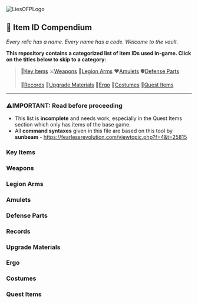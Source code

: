 ![LiesOFPLogo](https://www.liesofp.com/_next/image?url=https%3A%2F%2Fwww.datocms-assets.com%2F150395%2F1737984357-image-2-2.png&w=256&q=100)
## 🧭 Item ID Compendium
_Every relic has a name. Every name has a code. Welcome to the vault._

**This repository contains a categorized list of item IDs used in-game. Click on the titles below to skip to a category:**
> 🔑[Key Items](#key-items) ⚔️[Weapons](#weapons) 🦾[Legion Arms](#legion-arms) ♥️[Amulets](#amulets) 🛡️[Defense Parts](#defense-parts)
> 
> 📀[Records](#records) 🌙[Upgrade Materials](#upgrade-materials) 💎[Ergo](#ergo) 🧥[Costumes](#costumes) 📜[Quest Items](#quest-items)

---
### ⚠️IMPORTANT: Read before proceeding
- This list is **incomplete** and needs work, especially in the Quest Items section which only has items of the base game.
- All **command syntaxes** given in this file are based on this tool by **sunbeam** - https://fearlessrevolution.com/viewtopic.php?f=4&t=25815

### Key Items
### Weapons
### Legion Arms
### Amulets
### Defense Parts
### Records
### Upgrade Materials
### Ergo
### Costumes
### Quest Items

